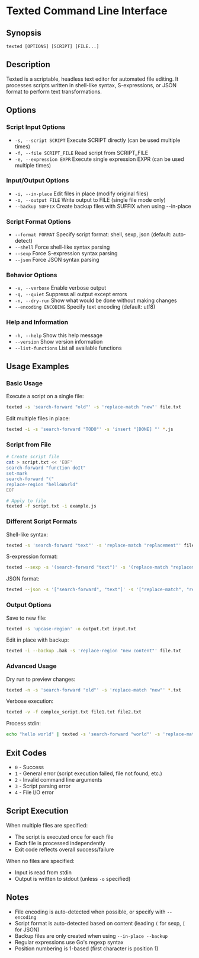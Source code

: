 # Texted Command Line Interface

## Synopsis

```
texted [OPTIONS] [SCRIPT] [FILE...]
```

## Description

Texted is a scriptable, headless text editor for automated file editing. It processes scripts written in shell-like syntax, S-expressions, or JSON format to perform text transformations.

## Options

### Script Input Options
- `-s, --script SCRIPT`     Execute SCRIPT directly (can be used multiple times)
- `-f, --file SCRIPT_FILE`  Read script from SCRIPT_FILE
- `-e, --expression EXPR`   Execute single expression EXPR (can be used multiple times)

### Input/Output Options
- `-i, --in-place`          Edit files in place (modify original files)
- `-o, --output FILE`       Write output to FILE (single file mode only)
- `--backup SUFFIX`         Create backup files with SUFFIX when using --in-place

### Script Format Options
- `--format FORMAT`         Specify script format: shell, sexp, json (default: auto-detect)
- `--shell`                 Force shell-like syntax parsing
- `--sexp`                  Force S-expression syntax parsing  
- `--json`                  Force JSON syntax parsing

### Behavior Options
- `-v, --verbose`           Enable verbose output
- `-q, --quiet`             Suppress all output except errors
- `-n, --dry-run`           Show what would be done without making changes
- `--encoding ENCODING`     Specify text encoding (default: utf8)

### Help and Information
- `-h, --help`              Show this help message
- `--version`               Show version information
- `--list-functions`        List all available functions

## Usage Examples

### Basic Usage

Execute a script on a single file:
```bash
texted -s 'search-forward "old"' -s 'replace-match "new"' file.txt
```

Edit multiple files in place:
```bash
texted -i -s 'search-forward "TODO"' -s 'insert "[DONE] "' *.js
```

### Script from File

```bash
# Create script file
cat > script.txt << 'EOF'
search-forward "function doIt"
set-mark
search-forward "("
replace-region "helloWorld"
EOF

# Apply to file
texted -f script.txt -i example.js
```

### Different Script Formats

Shell-like syntax:
```bash
texted -s 'search-forward "text"' -s 'replace-match "replacement"' file.txt
```

S-expression format:
```bash
texted --sexp -s '(search-forward "text")' -s '(replace-match "replacement")' file.txt
```

JSON format:
```bash
texted --json -s '["search-forward", "text"]' -s '["replace-match", "replacement"]' file.txt
```

### Output Options

Save to new file:
```bash
texted -s 'upcase-region' -o output.txt input.txt
```

Edit in place with backup:
```bash
texted -i --backup .bak -s 'replace-region "new content"' file.txt
```

### Advanced Usage

Dry run to preview changes:
```bash
texted -n -s 'search-forward "old"' -s 'replace-match "new"' *.txt
```

Verbose execution:
```bash
texted -v -f complex_script.txt file1.txt file2.txt
```

Process stdin:
```bash
echo "hello world" | texted -s 'search-forward "world"' -s 'replace-match "universe"'
```

## Exit Codes

- `0` - Success
- `1` - General error (script execution failed, file not found, etc.)
- `2` - Invalid command line arguments
- `3` - Script parsing error
- `4` - File I/O error

## Script Execution

When multiple files are specified:
- The script is executed once for each file
- Each file is processed independently
- Exit code reflects overall success/failure

When no files are specified:
- Input is read from stdin
- Output is written to stdout (unless `-o` specified)

## Notes

- File encoding is auto-detected when possible, or specify with `--encoding`
- Script format is auto-detected based on content (leading `(` for sexp, `[` for JSON)
- Backup files are only created when using `--in-place --backup`
- Regular expressions use Go's regexp syntax
- Position numbering is 1-based (first character is position 1)